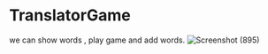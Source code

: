 # TranslatorGame
we can show words , play game and add words.
![Screenshot (895)](https://github.com/fatimasultanova/TranslatorGame/assets/144486053/cb579cdc-14c9-4ede-9069-4caaef54caaf)
